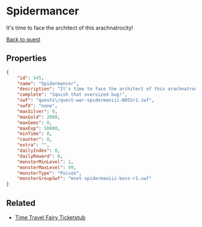 # Spidermancer

It's time to face the architect of this arachnatrocity!

[Back to quest](../quests.md)

## Properties

```json
{
    "id": 545,
    "name": "Spidermancer",
    "description": "It's time to face the architect of this arachnatrocity!",
    "complete": "Squish that oversized bug!",
    "swf": "quests\/quest-war-spidermaniii-BOSSr1.swf",
    "swfX": "none",
    "maxSilver": 0,
    "maxGold": 2000,
    "maxGems": 0,
    "maxExp": 50000,
    "minTime": 0,
    "counter": 0,
    "extra": "",
    "dailyIndex": 0,
    "dailyReward": 0,
    "monsterMinLevel": 1,
    "monsterMaxLevel": 99,
    "monsterType": "Poison",
    "monsterGroupSwf": "mset-spidermaniii-boss-r1.swf"
}
```

## Related

- [Time Travel Fairy Ticketstub](../items/3375-time-travel-fairy-ticketstub.md)

